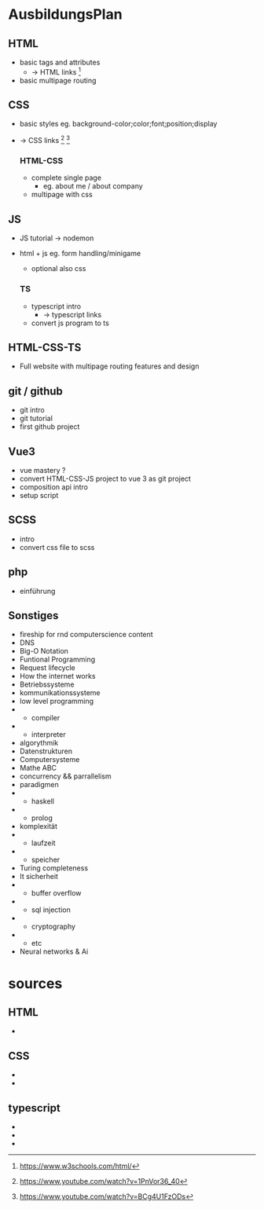 # AusbildungsPlan

## HTML

- basic tags and attributes
  - -> HTML links [^1]
- basic multipage routing

## CSS

- basic styles eg. background-color;color;font;position;display
- -> CSS links [^2] [^3]

  ### HTML-CSS

  - complete single page
    - eg. about me / about company
  - multipage with css

## JS

- JS tutorial -> nodemon
- html + js eg. form handling/minigame
  - optional also css

  ### TS

  - typescript intro
    - -> typescript links
  - convert js program to ts

## HTML-CSS-TS

- Full website with multipage routing features and design

## git / github

- git intro
- git tutorial
- first github project

## Vue3

- vue mastery ?
- convert HTML-CSS-JS project to vue 3 as git project
- composition api intro 
- setup script

##  SCSS

- intro
- convert css file to scss 

## php

- einführung

## Sonstiges

- fireship for rnd computerscience content
- DNS
- Big-O Notation
- Funtional Programming
- Request lifecycle
- How the internet works
- Betriebssysteme
- kommunikationssysteme
- low level programming
-   - compiler
-   - interpreter
- algorythmik
- Datenstrukturen
- Computersysteme
- Mathe ABC
- concurrency && parrallelism
- paradigmen
-   - haskell
-   - prolog
- komplexität
-   - laufzeit
-   - speicher
- Turing completeness
- It sicherheit
-   - buffer overflow
-   - sql injection
-   - cryptography
-   - etc
- Neural networks & Ai


# sources
## HTML
- [^1]: https://www.w3schools.com/html/
## CSS
- [^1]: https://www.w3schools.com/css/
- [^2]: https://www.youtube.com/watch?v=1PnVor36_40
## typescript
- [^1]: https://basarat.gitbook.io/typescript/
- [^2]: https://www.youtube.com/watch?v=ahCwqrYpIuM 
- [^3]: https://www.youtube.com/watch?v=BCg4U1FzODs